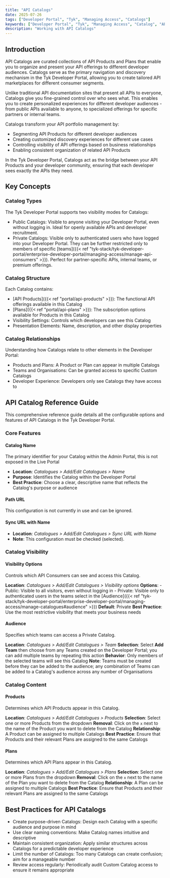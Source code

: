 ```yaml
---
title: "API Catalogs"
date: 2025-07-26
tags: ["Developer Portal", "Tyk", "Managing Access", "Catalogs"]
keywords: ["Developer Portal", "Tyk", "Managing Access", "Catalog", "API Product", "Plan"]
description: "Working with API Catalogs"
---
```


## Introduction

API Catalogs are curated collections of API Products and Plans that enable you to organize and present your API offerings to different developer audiences. Catalogs serve as the primary navigation and discovery mechanism in the Tyk Developer Portal, allowing you to create tailored API marketplaces for different consumer segments.

Unlike traditional API documentation sites that present all APIs to everyone, Catalogs give you fine-grained control over who sees what. This enables you to create personalized experiences for different developer audiences - from public APIs available to anyone, to specialized offerings for specific partners or internal teams.

Catalogs transform your API portfolio management by:

- Segmenting API Products for different developer audiences
- Creating customized discovery experiences for different use cases
- Controlling visibility of API offerings based on business relationships
- Enabling consistent organization of related API Products

In the Tyk Developer Portal, Catalogs act as the bridge between your API Products and your developer community, ensuring that each developer sees exactly the APIs they need.

## Key Concepts

### Catalog Types

The Tyk Developer Portal supports two visibility modes for Catalogs:

- Public Catalogs: Visible to anyone visiting your Developer Portal, even without logging in. Ideal for openly available APIs and developer recruitment.
- Private Catalogs: Visible only to authenticated users who have logged into your Developer Portal. They can be further restricted only to members of specific [teams]({{< ref "tyk-stack/tyk-developer-portal/enterprise-developer-portal/managing-access/manage-api-consumers" >}}). Perfect for partner-specific APIs, internal teams, or premium offerings.

### Catalog Structure

Each Catalog contains:

- [API Products]({{< ref "portal/api-products" >}}): The functional API offerings available in this Catalog
- [Plans]({{< ref "portal/api-plans" >}}): The subscription options available for Products in this Catalog
- Visibility Settings: Controls which developers can see this Catalog
- Presentation Elements: Name, description, and other display properties

### Catalog Relationships

Understanding how Catalogs relate to other elements in the Developer Portal:

- Products and Plans: A Product or Plan can appear in multiple Catalogs
- Teams and Organisations: Can be granted access to specific Custom Catalogs
- Developer Experience: Developers only see Catalogs they have access to

## API Catalog Reference Guide

This comprehensive reference guide details all the configurable options and features of API Catalogs in the Tyk Developer Portal.

### Core Features

#### Catalog Name

The primary identifier for your Catalog within the Admin Portal, this is not exposed in the Live Portal

- **Location**: *Catalogues > Add/Edit Catalogues > Name*
- **Purpose**: Identifies the Catalog within the Developer Portal
- **Best Practice**: Choose a clear, descriptive name that reflects the Catalog's purpose or audience

#### Path URL

This configuration is not currently in use and can be ignored.

#### Sync URL with Name

- **Location**: *Catalogues > Add/Edit Catalogues > Sync URL with Name*
- **Note**: This configuration must be checked (selected).

### Catalog Visibility

#### Visibility Options

Controls which API Consumers can see and access this Catalog.

**Location**: *Catalogues > Add/Edit Catalogues > Visibility options*
**Options**:
    - Public: Visible to all visitors, even without logging in
    - Private: Visible only to authenticated users in the teams select in the [Audience]({{< ref "tyk-stack/tyk-developer-portal/enterprise-developer-portal/managing-access/manage-catalogues#audience" >}})
**Default**: Private
**Best Practice**: Use the most restrictive visibility that meets your business needs

#### Audience

Specifies which teams can access a Private Catalog.

**Location**: *Catalogues > Add/Edit Catalogues > Team*
**Selection**: Select **Add Team** then choose from any Teams created on the Developer Portal; you can add multiple teams by repeating this action
**Behavior**: Only members of the selected teams will see this Catalog
**Note**: Teams must be created before they can be added to the audience; any combination of Teams can be added to a Catalog's audience across any number of Organisations

### Catalog Content

#### Products

Determines which API Products appear in this Catalog.

**Location**: *Catalogues > Add/Edit Catalogues > Products*
**Selection**: Select one or more Products from the dropdown
**Removal**: Click on the `x` next to the name of the Product you want to delete from the Catalog
**Relationship**: A Product can be assigned to multiple Catalogs
**Best Practice**: Ensure that Products and their relevant Plans are assigned to the same Catalogs

#### Plans

Determines which API Plans appear in this Catalog.

**Location**: *Catalogues > Add/Edit Catalogues > Plans*
**Selection**: Select one or more Plans from the dropdown
**Removal**: Click on the `x` next to the name of the Plan you want to delete from the Catalog
**Relationship**: A Plan can be assigned to multiple Catalogs
**Best Practice**: Ensure that Products and their relevant Plans are assigned to the same Catalogs

## Best Practices for API Catalogs

- Create purpose-driven Catalogs: Design each Catalog with a specific audience and purpose in mind
- Use clear naming conventions: Make Catalog names intuitive and descriptive
- Maintain consistent organization: Apply similar structures across Catalogs for a predictable developer experience
- Limit the number of Catalogs: Too many Catalogs can create confusion; aim for a manageable number
- Review access regularly: Periodically audit Custom Catalog access to ensure it remains appropriate
